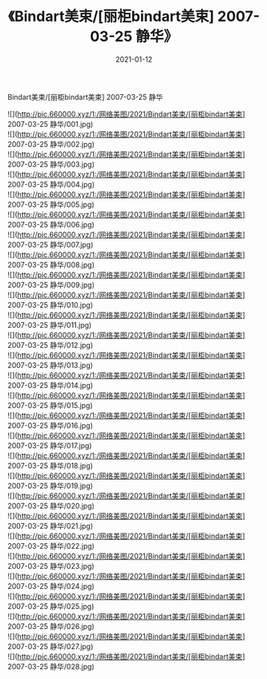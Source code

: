 ﻿---
layout: post
title:  《Bindart美束/[丽柜bindart美束] 2007-03-25 静华》
date:   2021-01-12
img: http://pic.660000.xyz/1:/网络美图/2021/Bindart美束/[丽柜bindart美束] 2007-03-25 静华/000.jpg
categories: [美女, 清纯, 唯美]
---

Bindart美束/[丽柜bindart美束] 2007-03-25 静华

 ![](http://pic.660000.xyz/1:/网络美图/2021/Bindart美束/[丽柜bindart美束] 2007-03-25 静华/001.jpg) <br>![](http://pic.660000.xyz/1:/网络美图/2021/Bindart美束/[丽柜bindart美束] 2007-03-25 静华/002.jpg) <br>![](http://pic.660000.xyz/1:/网络美图/2021/Bindart美束/[丽柜bindart美束] 2007-03-25 静华/003.jpg) <br>![](http://pic.660000.xyz/1:/网络美图/2021/Bindart美束/[丽柜bindart美束] 2007-03-25 静华/004.jpg) <br>![](http://pic.660000.xyz/1:/网络美图/2021/Bindart美束/[丽柜bindart美束] 2007-03-25 静华/005.jpg) <br>![](http://pic.660000.xyz/1:/网络美图/2021/Bindart美束/[丽柜bindart美束] 2007-03-25 静华/006.jpg) <br>![](http://pic.660000.xyz/1:/网络美图/2021/Bindart美束/[丽柜bindart美束] 2007-03-25 静华/007.jpg) <br>![](http://pic.660000.xyz/1:/网络美图/2021/Bindart美束/[丽柜bindart美束] 2007-03-25 静华/008.jpg) <br>![](http://pic.660000.xyz/1:/网络美图/2021/Bindart美束/[丽柜bindart美束] 2007-03-25 静华/009.jpg) <br>![](http://pic.660000.xyz/1:/网络美图/2021/Bindart美束/[丽柜bindart美束] 2007-03-25 静华/010.jpg) <br>![](http://pic.660000.xyz/1:/网络美图/2021/Bindart美束/[丽柜bindart美束] 2007-03-25 静华/011.jpg) <br>![](http://pic.660000.xyz/1:/网络美图/2021/Bindart美束/[丽柜bindart美束] 2007-03-25 静华/012.jpg) <br>![](http://pic.660000.xyz/1:/网络美图/2021/Bindart美束/[丽柜bindart美束] 2007-03-25 静华/013.jpg) <br>![](http://pic.660000.xyz/1:/网络美图/2021/Bindart美束/[丽柜bindart美束] 2007-03-25 静华/014.jpg) <br>![](http://pic.660000.xyz/1:/网络美图/2021/Bindart美束/[丽柜bindart美束] 2007-03-25 静华/015.jpg) <br>![](http://pic.660000.xyz/1:/网络美图/2021/Bindart美束/[丽柜bindart美束] 2007-03-25 静华/016.jpg) <br>![](http://pic.660000.xyz/1:/网络美图/2021/Bindart美束/[丽柜bindart美束] 2007-03-25 静华/017.jpg) <br>![](http://pic.660000.xyz/1:/网络美图/2021/Bindart美束/[丽柜bindart美束] 2007-03-25 静华/018.jpg) <br>![](http://pic.660000.xyz/1:/网络美图/2021/Bindart美束/[丽柜bindart美束] 2007-03-25 静华/019.jpg) <br>![](http://pic.660000.xyz/1:/网络美图/2021/Bindart美束/[丽柜bindart美束] 2007-03-25 静华/020.jpg) <br>![](http://pic.660000.xyz/1:/网络美图/2021/Bindart美束/[丽柜bindart美束] 2007-03-25 静华/021.jpg) <br>![](http://pic.660000.xyz/1:/网络美图/2021/Bindart美束/[丽柜bindart美束] 2007-03-25 静华/022.jpg) <br>![](http://pic.660000.xyz/1:/网络美图/2021/Bindart美束/[丽柜bindart美束] 2007-03-25 静华/023.jpg) <br>![](http://pic.660000.xyz/1:/网络美图/2021/Bindart美束/[丽柜bindart美束] 2007-03-25 静华/024.jpg) <br>![](http://pic.660000.xyz/1:/网络美图/2021/Bindart美束/[丽柜bindart美束] 2007-03-25 静华/025.jpg) <br>![](http://pic.660000.xyz/1:/网络美图/2021/Bindart美束/[丽柜bindart美束] 2007-03-25 静华/026.jpg) <br>![](http://pic.660000.xyz/1:/网络美图/2021/Bindart美束/[丽柜bindart美束] 2007-03-25 静华/027.jpg) <br>![](http://pic.660000.xyz/1:/网络美图/2021/Bindart美束/[丽柜bindart美束] 2007-03-25 静华/028.jpg) <br>
